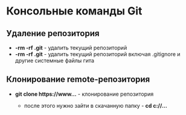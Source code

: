 # Консольные команды Git
## Удаление  репозитория
* **-rm -rf .git** -  удалить текущий репозиторий
* **-rm -rf .git** - удалить текущий репозиторий включая .gitignore и другие системные файлы гита
## Клонирование remote-репозитория
* **git clone https://www...** - клонирование репозитория

  * после этого нужно зайти в скачанную папку - **cd c://...**
